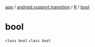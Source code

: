 [app](../../../index.md) / [android.support.transition](../../index.md) / [R](../index.md) / [bool](.)

# bool

`class bool`
`class bool`